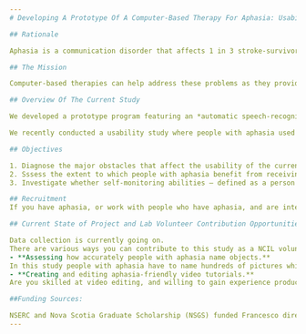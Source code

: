 ```yaml
---
# Developing A Prototype Of A Computer-Based Therapy For Aphasia: Usability Testing And Preliminary Assessment Of Efficacy

## Rationale

Aphasia is a communication disorder that affects 1 in 3 stroke-survivors and approximately 2.5 million people in North America. People with aphasia often struggle expressing their basic needs and ideas, which affects their ability to hold their job, maintain or establish relationships and, ultimately, to be able to provide for themselves. Currently, most people with aphasia do not receive adequate treatment, mostly due to limited human and financial resources and difficulties with transportation.

## The Mission

Computer-based therapies can help address these problems as they provide people with necessary levels of access to a potentially cost-effective therapy from the comfort of their home. This study is part of a project whose mission is to harness the immense potential of computer-based therapies to remove any physical and financial barrier that currently put therapy out of reach to most people with aphasia, **extending access to anyone with an internet connection and a computer or tablet**. To this end, the mission of this project is to develop, test and ultimately commercialize a computer-based therapy for at-home rehabilitation of aphasia.

## Overview Of The Current Study

We developed a prototype program featuring an *automatic speech-recognition (ASR)* system that provides people with aphasia with feedback on how well they speak, a fundamental innovation that is crucial for treatment to be effective. The prototype also employs an evidence-based approach to remediate word-finding skills. This approach is implemented in a simple game, using ASR to provide users with immediate feedback on whether their naming is accurate.

We recently conducted a usability study where people with aphasia used our program and provided feedback about what aspects of the design needed to be improved. We have used this information to refine the design, which we are now testing in a new study.

## Objectives

1. Diagnose the major obstacles that affect the usability of the current version of the prototype
2. Sssess the extent to which people with aphasia benefit from receiving external feedback from an ASR while engaging with language training at-home.
3. Investigate whether self-monitoring abilities – defined as a person's ability to detect errors in their speech – predict who benefits the most from receiving external feedback from the ASR.

## Recruitment
If you have aphasia, or work with people who have aphasia, and are interested in participating in this study, please email [Francesco](mailto:francesco.usai@dal.ca)

## Current State of Project and Lab Volunteer Contribution Opportunities

Data collection is currently going on.
There are various ways you can contribute to this study as a NCIL volunteer.
- **Assessing how accurately people with aphasia name objects.**
In this study people with aphasia have to name hundreds of pictures while their voice is being recorded, and the primary outcome measure is *naming accuracy*. Therefore, you can provide an important contribution by processing the data that we will use to address the main research question.
- **Creating and editing aphasia-friendly video tutorials.**
Are you skilled at video editing, and willing to gain experience producing material that is accessible to people with communication disorders? Then this project is perfect for you. The program that we developed features video-tutorials to help people with aphasia making a correct and efficient use of it. As the program will undertake multiple rounds of usability testing, we will need to constantly update the video tutorials.

##Funding Sources:

NSERC and Nova Scotia Graduate Scholarship (NSGS) funded Francesco directly via bursaries; funding from the Brain Repair Centre was used to fund Francesco and the research; Nova Scotia Health authority funded the research.
---
```

